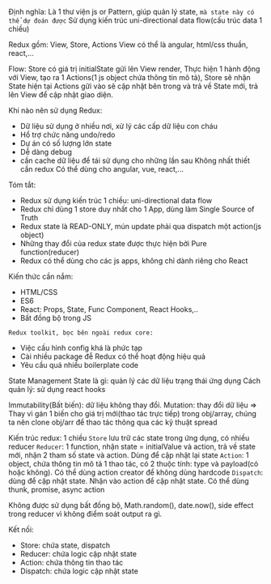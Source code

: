 Định nghĩa: Là 1 thư viện js or Pattern, giúp quản lý state, `mà state này có thể dự đoán được`
Sử dụng kiến trúc uni-directional data flow(cấu trúc data 1 chiều)

Redux gồm: View, Store, Actions
View có thể là angular, html/css thuần, react,...

Flow: Store có giá trị initialState gửi lên View render, Thực hiện 1 hành động với View, tạo ra 1 Actions(1 js object chứa thông tin mô tả), Store sẽ nhận State hiện tại Actions gữi vào sẽ cập nhật bên trong và trả về State mới, trả lên View để cập nhật giao diện.

Khi nào nên sử dụng Redux:

- Dữ liệu sử dụng ở nhiều nơi, xử lý các cấp dữ liệu con cháu
- Hổ trợ chức năng undo/redo
- Dự án có số lượng lớn state
- Dễ dàng debug
- cần cache dữ liệu để tái sử dụng cho những lần sau
  Không nhất thiết cần redux
  Có thể dùng cho angular, vue, react,...

Tóm tắt:

- Redux sử dụng kiến trúc 1 chiều: uni-directional data flow
- Redux chỉ dùng 1 store duy nhất cho 1 App, dùng làm Single Source of Truth
- Redux state là READ-ONLY, mún update phải qua dispatch một action(js object)
- Những thay đổi của redux state được thực hiện bởi Pure function(reducer)
- Redux có thể dùng cho các js apps, không chỉ dành riêng cho React

Kiến thức cần nắm:

- HTML/CSS
- ES6
- React: Props, State, Func Component, React Hooks,..
- Bất đồng bộ trong JS

`Redux toolkit, bọc bên ngoài redux core:`

- Việc cấu hình config khá là phức tạp
- Cài nhiều package đễ Redux có thể hoạt động hiệu quả
- Yêu cầu quá nhiều boilerplate code


State Management
State là gì: quản lý các dữ liệu trạng thái ứng dụng
Cách quản lý: sử dụng react hooks

Immutability(Bất biến): dữ liệu không thay đổi.
Mutation: thay đổi dữ liệu
=> Thay vì gán 1 biến cho giá trị mới(thao tác trực tiếp) trong obj/array, chúng ta nên clone obj/arr để thao tác thông qua các kỹ thuật spread

Kiến trúc redux: 1 chiều
`Store` lưu trữ các state trong ứng dụng, có nhiều reducer
`Reducer`: 1 function, nhận state = initialValue và action, trả về state mới, nhận 2 tham số state và action. Dùng để cập nhật lại state
`Action`: 1 object, chứa thông tin mô tả 1 thao tác, có 2 thuộc tính: type và payload(có hoặc không). Có thể dùng action creator để không dùng hardcode
`Dispatch`: dùng để cập nhật state. Nhận vào action để cập nhật state. Có thể dùng thunk, promise, async action

Không được sử dụng bất đồng bộ, Math.random(), date.now(), side effect trong reducer vì không điểm soát output ra gì.

Kết nối:

- Store: chứa state, dispatch
- Reducer: chứa logic cập nhật state
- Action: chứa thông tin thao tác
- Dispatch: chứa logic cập nhật state
